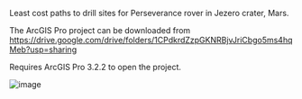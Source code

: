 Least cost paths to drill sites for Perseverance rover in Jezero crater, Mars.

The ArcGIS Pro project can be downloaded from https://drive.google.com/drive/folders/1CPdkrdZzpGKNRBjvJriCbgo5ms4hqMeb?usp=sharing

Requires ArcGIS Pro 3.2.2 to open the project.

![image](https://github.com/haved-jossain/least-cost-path-analysis/assets/145239371/12014c4d-9eca-411b-a38c-3ad186a8eb01)

